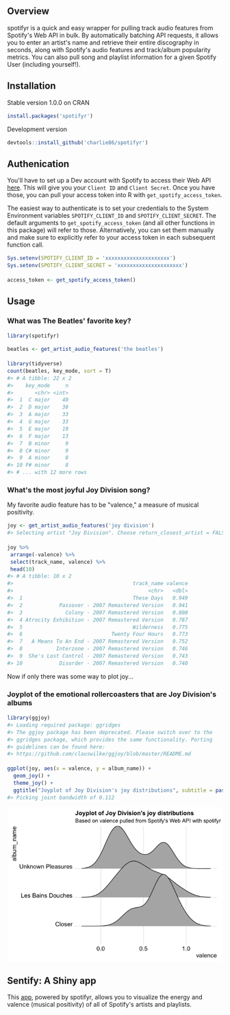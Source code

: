 
<!-- README.md is generated from README.Rmd. Please edit that file -->
Overview
--------

spotifyr is a quick and easy wrapper for pulling track audio features from Spotify's Web API in bulk. By automatically batching API requests, it allows you to enter an artist's name and retrieve their entire discography in seconds, along with Spotify's audio features and track/album popularity metrics. You can also pull song and playlist information for a given Spotify User (including yourself!).

Installation
------------

Stable version 1.0.0 on CRAN

``` r
install.packages('spotifyr')
```

Development version

``` r
devtools::install_github('charlie86/spotifyr')
```

Authenication
-------------

You'll have to set up a Dev account with Spotify to access their Web API [here](https://developer.spotify.com/my-applications/#!/applications). This will give you your `Client ID` and `Client Secret`. Once you have those, you can pull your access token into R with `get_spotify_access_token`.

The easiest way to authenticate is to set your credentials to the System Environment variables `SPOTIFY_CLIENT_ID` and `SPOTIFY_CLIENT_SECRET`. The default arguments to `get_spotify_access_token` (and all other functions in this package) will refer to those. Alternatively, you can set them manually and make sure to explicitly refer to your access token in each subsequent function call.

``` r
Sys.setenv(SPOTIFY_CLIENT_ID = 'xxxxxxxxxxxxxxxxxxxxx')
Sys.setenv(SPOTIFY_CLIENT_SECRET = 'xxxxxxxxxxxxxxxxxxxxx')

access_token <- get_spotify_access_token()
```

Usage
-----

### What was The Beatles' favorite key?

``` r
library(spotifyr)
```

``` r
beatles <- get_artist_audio_features('the beatles')

library(tidyverse)
count(beatles, key_mode, sort = T)
#> # A tibble: 22 x 2
#>    key_mode     n
#>       <chr> <int>
#>  1  C major    40
#>  2  D major    38
#>  3  A major    33
#>  4  G major    33
#>  5  E major    19
#>  6  F major    13
#>  7  B minor     9
#>  8 C# minor     9
#>  9  A minor     8
#> 10 F# minor     8
#> # ... with 12 more rows
```

### What's the most joyful Joy Division song?

My favorite audio feature has to be "valence," a measure of musical positivity.

``` r
joy <- get_artist_audio_features('joy division')
#> Selecting artist "Joy Division". Choose return_closest_artist = FALSE to interactively choose from all the artist matches on Spotify.

joy %>% 
 arrange(-valence) %>% 
 select(track_name, valence) %>% 
 head(10)
#> # A tibble: 10 x 2
#>                                       track_name valence
#>                                            <chr>   <dbl>
#>  1                                    These Days   0.949
#>  2            Passover - 2007 Remastered Version   0.941
#>  3              Colony - 2007 Remastered Version   0.808
#>  4 Atrocity Exhibition - 2007 Remastered Version   0.787
#>  5                                    Wilderness   0.775
#>  6                             Twenty Four Hours   0.773
#>  7   A Means To An End - 2007 Remastered Version   0.752
#>  8           Interzone - 2007 Remastered Version   0.746
#>  9  She's Lost Control - 2007 Remastered Version   0.743
#> 10            Disorder - 2007 Remastered Version   0.740
```

Now if only there was some way to plot joy...

### Joyplot of the emotional rollercoasters that are Joy Division's albums

``` r
library(ggjoy)
#> Loading required package: ggridges
#> The ggjoy package has been deprecated. Please switch over to the
#> ggridges package, which provides the same functionality. Porting
#> guidelines can be found here:
#> https://github.com/clauswilke/ggjoy/blob/master/README.md

ggplot(joy, aes(x = valence, y = album_name)) + 
  geom_joy() + 
  theme_joy() +
  ggtitle("Joyplot of Joy Division's joy distributions", subtitle = paste0("Based on valence pulled from Spotify's Web API with spotifyr"))
#> Picking joint bandwidth of 0.112
```

![](man/figures/README-unnamed-chunk-5-1.png)

Sentify: A Shiny app
--------------------

This [app](http://rcharlie.net/sentify/), powered by spotifyr, allows you to visualize the energy and valence (musical positivity) of all of Spotify's artists and playlists.
